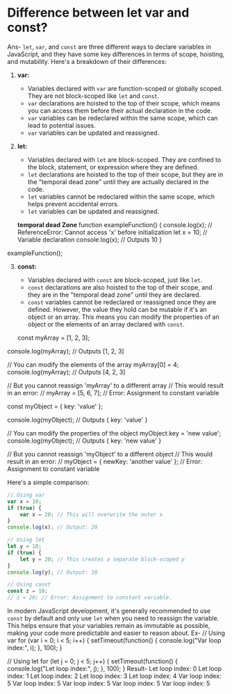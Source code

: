 # Difference between let var and const?
Ans- `let`, `var`, and `const` are three different ways to declare variables in JavaScript, and they have some key differences in terms of scope, hoisting, and mutability. Here's a breakdown of their differences:

1. **var:**
   - Variables declared with `var` are function-scoped or globally scoped. They are not block-scoped like `let` and `const`.
   - `var` declarations are hoisted to the top of their scope, which means you can access them before their actual declaration in the code.
   - `var` variables can be redeclared within the same scope, which can lead to potential issues.
   - `var` variables can be updated and reassigned.
   
2. **let:**
   - Variables declared with `let` are block-scoped. They are confined to the block, statement, or expression where they are defined.
   - `let` declarations are hoisted to the top of their scope, but they are in the "temporal dead zone" until they are actually declared in the code.
   - `let` variables cannot be redeclared within the same scope, which helps prevent accidental errors.
   - `let` variables can be updated and reassigned.

   **temporal dead Zone**
function exampleFunction() {
  console.log(x); // ReferenceError: Cannot access 'x' before initialization
  let x = 10; // Variable declaration
  console.log(x); // Outputs 10
}

exampleFunction();



3. **const:**
   - Variables declared with `const` are block-scoped, just like `let`.
   - `const` declarations are also hoisted to the top of their scope, and they are in the "temporal dead zone" until they are declared.
   - `const` variables cannot be redeclared or reassigned once they are defined. However, the value they hold can be mutable if it's an object or an array. This means you can modify the properties of an object or the elements of an array declared with `const`.

   const myArray = [1, 2, 3];

console.log(myArray); // Outputs [1, 2, 3]

// You can modify the elements of the array
myArray[0] = 4;
console.log(myArray); // Outputs [4, 2, 3]

// But you cannot reassign 'myArray' to a different array
// This would result in an error:
// myArray = [5, 6, 7]; // Error: Assignment to constant variable

const myObject = { key: 'value' };

console.log(myObject); // Outputs { key: 'value' }

// You can modify the properties of the object
myObject.key = 'new value';
console.log(myObject); // Outputs { key: 'new value' }

// But you cannot reassign 'myObject' to a different object
// This would result in an error:
// myObject = { newKey: 'another value' }; // Error: Assignment to constant variable


Here's a simple comparison:

```javascript
// Using var
var x = 10;
if (true) {
    var x = 20; // This will overwrite the outer x
}
console.log(x); // Output: 20

// Using let
let y = 10;
if (true) {
    let y = 20; // This creates a separate block-scoped y
}
console.log(y); // Output: 10

// Using const
const z = 10;
// z = 20; // Error: Assignment to constant variable.
```

In modern JavaScript development, it's generally recommended to use `const` by default and only use `let` when you need to reassign the variable. This helps ensure that your variables remain as immutable as possible, making your code more predictable and easier to reason about.
 Ex- // Using var
for (var i = 0; i < 5; i++) {
    setTimeout(function() {
        console.log("Var loop index:", i);
    }, 100);
}

// Using let
for (let j = 0; j < 5; j++) {
    setTimeout(function() {
        console.log("Let loop index:", j);
    }, 100);
}
Result-
Let loop index: 0
Let loop index: 1
Let loop index: 2
Let loop index: 3
Let loop index: 4
Var loop index: 5
Var loop index: 5
Var loop index: 5
Var loop index: 5
Var loop index: 5
